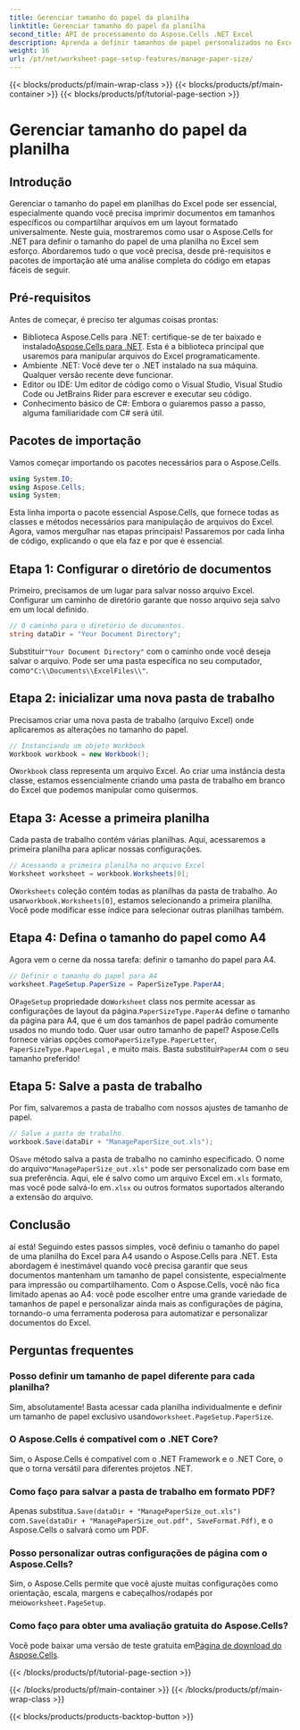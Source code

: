 ```yaml
---
title: Gerenciar tamanho do papel da planilha
linktitle: Gerenciar tamanho do papel da planilha
second_title: API de processamento do Aspose.Cells .NET Excel
description: Aprenda a definir tamanhos de papel personalizados no Excel usando o Aspose.Cells para .NET com este guia passo a passo fácil.
weight: 16
url: /pt/net/worksheet-page-setup-features/manage-paper-size/
---
```


{{< blocks/products/pf/main-wrap-class >}}
{{< blocks/products/pf/main-container >}}
{{< blocks/products/pf/tutorial-page-section >}}

# Gerenciar tamanho do papel da planilha

## Introdução
Gerenciar o tamanho do papel em planilhas do Excel pode ser essencial, especialmente quando você precisa imprimir documentos em tamanhos específicos ou compartilhar arquivos em um layout formatado universalmente. Neste guia, mostraremos como usar o Aspose.Cells for .NET para definir o tamanho do papel de uma planilha no Excel sem esforço. Abordaremos tudo o que você precisa, desde pré-requisitos e pacotes de importação até uma análise completa do código em etapas fáceis de seguir.
## Pré-requisitos
Antes de começar, é preciso ter algumas coisas prontas:
-  Biblioteca Aspose.Cells para .NET: certifique-se de ter baixado e instalado[Aspose.Cells para .NET](https://releases.aspose.com/cells/net/). Esta é a biblioteca principal que usaremos para manipular arquivos do Excel programaticamente.
- Ambiente .NET: Você deve ter o .NET instalado na sua máquina. Qualquer versão recente deve funcionar.
- Editor ou IDE: Um editor de código como o Visual Studio, Visual Studio Code ou JetBrains Rider para escrever e executar seu código.
- Conhecimento básico de C#: Embora o guiaremos passo a passo, alguma familiaridade com C# será útil.
## Pacotes de importação
Vamos começar importando os pacotes necessários para o Aspose.Cells.
```csharp
using System.IO;
using Aspose.Cells;
using System;
```
Esta linha importa o pacote essencial Aspose.Cells, que fornece todas as classes e métodos necessários para manipulação de arquivos do Excel.
Agora, vamos mergulhar nas etapas principais! Passaremos por cada linha de código, explicando o que ela faz e por que é essencial.
## Etapa 1: Configurar o diretório de documentos
Primeiro, precisamos de um lugar para salvar nosso arquivo Excel. Configurar um caminho de diretório garante que nosso arquivo seja salvo em um local definido.
```csharp
// O caminho para o diretório de documentos.
string dataDir = "Your Document Directory";
```
 Substituir`"Your Document Directory"` com o caminho onde você deseja salvar o arquivo. Pode ser uma pasta específica no seu computador, como`"C:\\Documents\\ExcelFiles\\"`.
## Etapa 2: inicializar uma nova pasta de trabalho
Precisamos criar uma nova pasta de trabalho (arquivo Excel) onde aplicaremos as alterações no tamanho do papel.
```csharp
// Instanciando um objeto Workbook
Workbook workbook = new Workbook();
```
 O`Workbook` class representa um arquivo Excel. Ao criar uma instância desta classe, estamos essencialmente criando uma pasta de trabalho em branco do Excel que podemos manipular como quisermos.
## Etapa 3: Acesse a primeira planilha
Cada pasta de trabalho contém várias planilhas. Aqui, acessaremos a primeira planilha para aplicar nossas configurações.
```csharp
// Acessando a primeira planilha no arquivo Excel
Worksheet worksheet = workbook.Worksheets[0];
```
 O`Worksheets` coleção contém todas as planilhas da pasta de trabalho. Ao usar`workbook.Worksheets[0]`, estamos selecionando a primeira planilha. Você pode modificar esse índice para selecionar outras planilhas também.
## Etapa 4: Defina o tamanho do papel como A4
Agora vem o cerne da nossa tarefa: definir o tamanho do papel para A4.
```csharp
// Definir o tamanho do papel para A4
worksheet.PageSetup.PaperSize = PaperSizeType.PaperA4;
```
 O`PageSetup` propriedade do`Worksheet` class nos permite acessar as configurações de layout da página.`PaperSizeType.PaperA4` define o tamanho da página para A4, que é um dos tamanhos de papel padrão comumente usados no mundo todo.
 Quer usar outro tamanho de papel? Aspose.Cells fornece várias opções como`PaperSizeType.PaperLetter`, `PaperSizeType.PaperLegal` , e muito mais. Basta substituir`PaperA4` com o seu tamanho preferido!
## Etapa 5: Salve a pasta de trabalho
Por fim, salvaremos a pasta de trabalho com nossos ajustes de tamanho de papel.
```csharp
// Salve a pasta de trabalho.
workbook.Save(dataDir + "ManagePaperSize_out.xls");
```
 O`Save` método salva a pasta de trabalho no caminho especificado. O nome do arquivo`"ManagePaperSize_out.xls"` pode ser personalizado com base em sua preferência. Aqui, ele é salvo como um arquivo Excel em`.xls` formato, mas você pode salvá-lo em`.xlsx` ou outros formatos suportados alterando a extensão do arquivo.
## Conclusão
aí está! Seguindo estes passos simples, você definiu o tamanho do papel de uma planilha do Excel para A4 usando o Aspose.Cells para .NET. Esta abordagem é inestimável quando você precisa garantir que seus documentos mantenham um tamanho de papel consistente, especialmente para impressão ou compartilhamento. 
Com o Aspose.Cells, você não fica limitado apenas ao A4: você pode escolher entre uma grande variedade de tamanhos de papel e personalizar ainda mais as configurações de página, tornando-o uma ferramenta poderosa para automatizar e personalizar documentos do Excel.
## Perguntas frequentes
### Posso definir um tamanho de papel diferente para cada planilha?
 Sim, absolutamente! Basta acessar cada planilha individualmente e definir um tamanho de papel exclusivo usando`worksheet.PageSetup.PaperSize`.
### O Aspose.Cells é compatível com o .NET Core?
Sim, o Aspose.Cells é compatível com o .NET Framework e o .NET Core, o que o torna versátil para diferentes projetos .NET.
### Como faço para salvar a pasta de trabalho em formato PDF?
 Apenas substitua`.Save(dataDir + "ManagePaperSize_out.xls")` com`.Save(dataDir + "ManagePaperSize_out.pdf", SaveFormat.Pdf)`, e o Aspose.Cells o salvará como um PDF.
### Posso personalizar outras configurações de página com o Aspose.Cells?
Sim, o Aspose.Cells permite que você ajuste muitas configurações como orientação, escala, margens e cabeçalhos/rodapés por meio`worksheet.PageSetup`.
### Como faço para obter uma avaliação gratuita do Aspose.Cells?
 Você pode baixar uma versão de teste gratuita em[Página de download do Aspose.Cells](https://releases.aspose.com/).

{{< /blocks/products/pf/tutorial-page-section >}}

{{< /blocks/products/pf/main-container >}}
{{< /blocks/products/pf/main-wrap-class >}}

{{< blocks/products/products-backtop-button >}}
